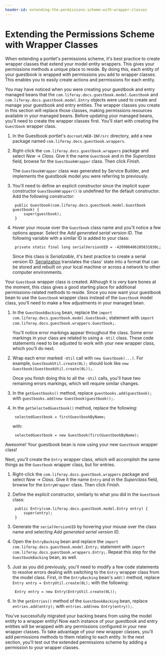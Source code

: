 ```yaml
---
header-id: extending-the-permissions-scheme-with-wrapper-classes
---
```


# Extending the Permissions Scheme with Wrapper Classes

When extending a portlet's permissions scheme, it's best practice to create
wrapper classes that extend your model entity wrappers. This gives your
permissions methods a unique place to reside. By doing this, each entity of
your guestbook is wrapped with permissions you add to wrapper classes. This
enables you to easily create actions and permissions for each entity. 

You may have noticed when you were creating your guestbook and entry managed
beans that the `com.liferay.docs.guestbook.model.Guestbook` and
`com.liferay.docs.guestbook.model.Entry` objects were used to create and manage
your guestbook and entry entities. The wrapper classes you create in this
section will replace those classes, making permissions resources available in
your managed beans. Before updating your managed beans, you'll need to create
the wrapper classes first. You'll start with creating the `Guestbook` wrapper
class. 

1. In the Guestbook portlet's `docroot/WEB-INF/src` directory, add a new package
   named `com.liferay.docs.guestbook.wrappers`. 

2. Right-click the `com.liferay.docs.guestbook.wrappers` package and select
   *New* &rarr; *Class*. Give it the name `Guestbook` and in the *Superclass*
   field, browse for the `GuestbookWrapper` class. Then click *Finish*. 

    The `GuestbookWrapper` class was generated by Service Builder, and
    implements the guestbook model you were referring to previously. 

3. You'll need to define an explicit constructor since the implicit super
   constructor `GuestbookWrapper()` is undefined for the default constructor.
   Add the following constructor: 

        public Guestbook(com.liferay.docs.guestbook.model.Guestbook guestbook) {
            super(guestbook);
        }

4. Hover your mouse over the `Guestbook` class name and you'll notice a few
   options appear. Select the *Add generated serial version ID*. The following
   variable with a similar ID is added to your class: 

        private static final long serialVersionUID = -420986486105631030L;

    Since this class is *Serializable*, it's best practice to create a serial
    version ID. [Serialization](http://en.wikipedia.org/wiki/Serialization)
    translates the class' state into a format that can be stored and rebuilt on
    your local machine or across a network to other computer environments. 

Your `Guestbook` wrapper class is created. Although it is very bare bones at the
moment, this class gives a good starting place for additional
permissions-related methods to reside. Since you now want your guestbook bean to
use the `Guestbook` wrapper class instead of the `Guestbook` model class, you'll
need to make a few adjustments in your managed bean. 

1. In the `GuestbookBacking` bean, replace the `import
com.liferay.docs.guestbook.model.Guestbook;` statement with `import
com.liferay.docs.guestbook.wrappers.Guestbook;`. 

    You'll notice error markings appear throughout the class. Some error
    markings in your class are related to using a `-Util` class. These code
    statements need to be adjusted to work with your new wrapper class, which
    you'll do next. 

2. Wrap each error marked `-Util` call with `new Guestbook(...)`. For example,
   `GuestbookUtil.create(0L);` should look like `new
   Guestbook(GuestbookUtil.create(0L));`. 
   
    Once you finish doing this to all the `-Util` calls, you'll have two
    remaining errors markings, which will require similar changes. 

3. In the `getGuestbooks()` method, replace `guestbooks.add(guestbook);` with 
   `guestbooks.add(new Guestbook(guestbook));`. 

4. In the `getSelectedGuestbook()` method, replace the following: 

        selectedGuestbook = firstGuestbookByName;

    with:

        selectedGuestbook = new Guestbook(firstGuestbookByName);

Awesome! Your guestbook bean is now using your new `Guestbook` wrapper class!

Next, you'll create the `Entry` wrapper class, which will accomplish the same
things as the `Guestbook` wrapper class, but for entries. 

1. Right-click the `com.liferay.docs.guestbook.wrappers` package and select
   *New* &rarr; *Class*. Give it the name `Entry` and in the *Superclass*
   field, browse for the `EntryWrapper` class. Then click *Finish*. 

2. Define the explicit constructor, similarly to what you did in the `Guestbook`
   class: 

        public Entry(com.liferay.docs.guestbook.model.Entry entry) {
            super(entry);
        }

3. Generate the `serialVersionUID` by hovering your mouse over the class name
   and selecting *Add generated serial version ID*. 

4. Open the `EntryBacking` bean and replace the `import
   com.liferay.docs.guestbook.model.Entry;` statement with `import
   com.liferay.docs.guestbook.wrappers.Entry;`. Repeat this step for the
   `GuestbookBacking` bean, as well. 

5. Just as you did previously, you'll need to modify a few code statements to
   resolve errors dealing with switching to the `Entry` wrapper class from the
   model class. First, in the `EntryBacking` bean's `add()` method, replace
   `Entry entry = EntryUtil.create(0L);` with the following: 

        Entry entry = new Entry(EntryUtil.create(0L));

6. In the `getEntries()` method of the `GuestbookBacking` bean, replace
   `entries.add(entry);` with `entries.add(new Entry(entry));`. 

You've successfully migrated your backing beans from using the model entity to a
wrapper entity! Now each instance of your guestbook and entry entities will be
wrapped with any permissions configured in your new wrapper classes. To take
advantage of your new wrapper classes, you'll add permissions methods to them
relating to each entity. In the next section, you'll test out the extended
permissions scheme by adding a permission to your wrapper classes. 

